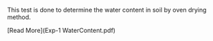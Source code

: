 This test is done to determine the water content in soil by oven drying method.

[Read More](Exp-1 WaterContent.pdf)